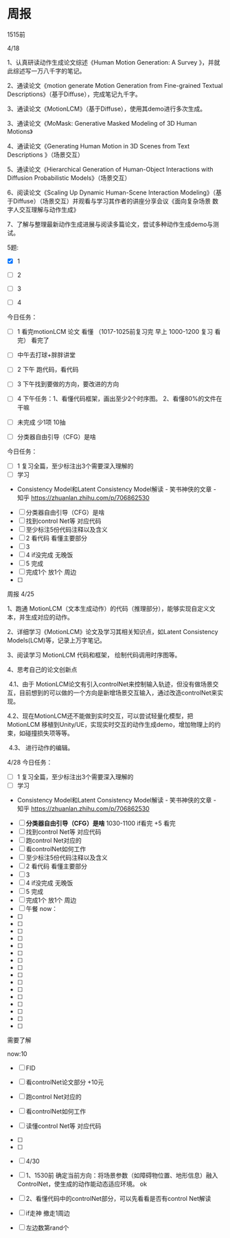 # 周报





1515前



4/18

1、认真研读动作生成论文综述《Human Motion Generation: A Survey  》，并就此综述写一万八千字的笔记。

2、通读论文《motion generate Motion Generation from Fine-grained Textual Descriptions》（基于Diffuse），完成笔记九千字。

3、通读论文《MotionLCM》（基于Diffuse），使用其demo进行多次生成。

3、通读论文《MoMask: Generative Masked Modeling of 3D Human Motions》

4、通读论文《Generating Human Motion in 3D Scenes from Text Descriptions 》（场景交互）

5、通读论文《Hierarchical Generation of Human-Object Interactions with Diffusion Probabilistic Models》（场景交互）

6、阅读论文《Scaling Up Dynamic Human-Scene Interaction Modeling》（基于Diffuse）（场景交互）并观看与学习其作者的讲座分享会议《面向复杂场景 数字人交互理解与动作生成》

7、了解与整理最新动作生成进展与阅读多篇论文，尝试多种动作生成demo与测试。







5题: 

- [x] 1
- [ ] 2
- [ ] 3
- [ ] 4











今日任务：

- [ ] 1 看完motionLCM 论文 看懂  （1017-1025前复习完   早上 1000-1200 复习 看完） 看完了
- [ ] 中午去打球+胖胖讲堂
- [ ] 2 下午  跑代码，看代码 
- [ ] 3  下午找到要做的方向，要改进的方向
- [ ] 4 下午任务：1、看懂代码框架，画出至少2个时序图。 2、看懂80%的文件在干嘛
- [ ] 未完成 少1项 10抽
- [ ] 分类器自由引导（CFG）是啥





今日任务：

- [ ] 1 复习全篇，至少标注出3个需要深入理解的
- [ ] 学习
- Consistency Model和Latent Consistency Model解读 - 笑书神侠的文章 - 知乎
  https://zhuanlan.zhihu.com/p/706862530
- [ ] 分类器自由引导（CFG）是啥
- [ ] 找到control Net等 对应代码
- [ ] 至少标注5份代码注释以及含义
- [ ] 2 看代码 看懂主要部分
- [ ] 3  
- [ ] 4 if没完成 无晚饭
- [ ] 5 完成 
- [ ] 完成1个 放1个 周边
- [ ] 



周报 4/25

1、跑通 MotionLCM（文本生成动作）的代码（推理部分），能够实现自定义文本，并生成对应的动作。

2、详细学习《MotionLCM》论文及学习其相关知识点，如Latent Consistency Models(LCM)等，记录上万字笔记。

3、阅读学习 MotionLCM 代码和框架， 绘制代码调用时序图等。

4、思考自己的论文创新点

​	4.1、由于 MotionLCM论文有引入controlNet来控制输入轨迹，但没有做场景交互，目前想到的可以做的一个方向是新增场景交互输入，通过改造controlNet来实现。

​	4.2、现在MotionLCM还不能做到实时交互，可以尝试轻量化模型，把MotionLCM 移植到Unity/UE，实现实时交互的动作生成demo，增加物理上的约束，如碰撞损失项等等。

​	4.3、 进行动作的编辑。







4/28 今日任务：

- [ ] 1 复习全篇，至少标注出3个需要深入理解的
- [ ] 学习
- Consistency Model和Latent Consistency Model解读 - 笑书神侠的文章 - 知乎
  https://zhuanlan.zhihu.com/p/706862530
- [ ] **分类器自由引导（CFG）是啥**  1030-1100  if看完 +5  看完
- [ ] 找到control Net等 对应代码
- [ ] 跑control Net对应的 
- [ ] 看controlNet如何工作
- [ ] 至少标注5份代码注释以及含义
- [ ] 2 看代码 看懂主要部分
- [ ] 3  
- [ ] 4 if没完成 无晚饭
- [ ] 5 完成 
- [ ] 完成1个 放1个 周边
- [ ] 午餐 now：
- [ ] 
- [ ] 
- [ ] 
- [ ] 
- [ ] 
- [ ] 
- [ ] 
- [ ] 
- [ ] 
- [ ] 
- [ ] 
- [ ] 
- [ ] 
- [ ] 
- [ ] 
- [ ] 



需要了解

now:10

- [ ] FID

- [ ] 看controlNet论文部分 +10元

- [ ] 跑control Net对应的 

- [ ] 看controlNet如何工作

- [ ] 读懂control Net等 对应代码

- [ ] 

- [ ] 

- [ ] 4/30

- [ ] 1、1530前 确定当前方向：将场景参数（如障碍物位置、地形信息）融入ControlNet，使生成的动作能动态适应环境。 ok

- [ ] 2、看懂代码中的controlNet部分，可以先看看是否有control Net解读

- [ ] if走神 撤走1周边

- [ ] 左边数第rand个

  



